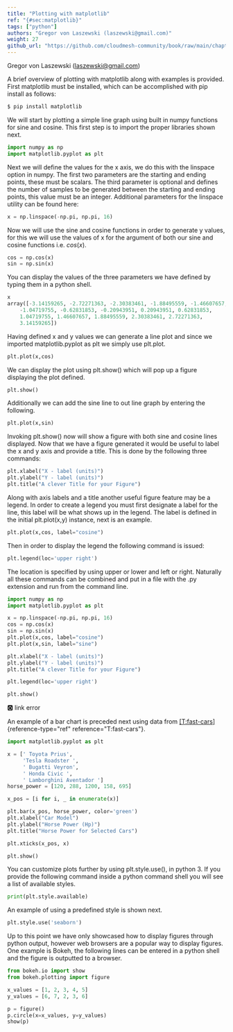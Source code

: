 ```yaml
---
title: "Plotting with matplotlib"
ref: "{#sec:matplotlib}"
tags: ["python"]
authors: "Gregor von Laszewski (laszewski@gmail.com)"
weight: 27
github_url: "https://github.com/cloudmesh-community/book/raw/main/chapters/prg/python/python-matplotlib.md"
---
```


Gregor von Laszewski (laszewski@gmail.com)



A brief overview of plotting with matplotlib along with examples is
provided. First matplotlib must be installed, which can be accomplished
with pip install as follows:

``` bash
$ pip install matplotlib
```

We will start by plotting a simple line graph using built in numpy
functions for sine and cosine. This first step is to import the proper
libraries shown next.

``` python
import numpy as np
import matplotlib.pyplot as plt
```

Next we will define the values for the x axis, we do this with the
linspace option in numpy. The first two parameters are the starting and
ending points, these must be scalars. The third parameter is optional and
defines the number of samples to be generated between the starting and
ending points, this value must be an integer. Additional parameters for
the linspace utility can be found here:

``` python
x = np.linspace(-np.pi, np.pi, 16)
```

Now we will use the sine and cosine functions in order to generate y
values, for this we will use the values of x for the argument of both
our sine and cosine functions i.e. $cos(x)$.

``` python
cos = np.cos(x)
sin = np.sin(x)
```

You can display the values of the three parameters we have defined by
typing them in a python shell.

``` python
x
array([-3.14159265, -2.72271363, -2.30383461, -1.88495559, -1.46607657,
    -1.04719755, -0.62831853, -0.20943951, 0.20943951, 0.62831853,
    1.04719755, 1.46607657, 1.88495559, 2.30383461, 2.72271363,
    3.14159265])
```

Having defined x and y values we can generate a line plot and since we
imported matplotlib.pyplot as plt we simply use plt.plot.

``` python
plt.plot(x,cos)
```

We can display the plot using plt.show() which will pop up a figure
displaying the plot defined.

``` python
plt.show()
```

Additionally we can add the sine line to out line graph by entering the
following.

``` python
plt.plot(x,sin)
```

Invoking plt.show() now will show a figure with both sine and cosine
lines displayed. Now that we have a figure generated it would be useful
to label the x and y axis and provide a title. This is done by the
following three commands:

``` python
plt.xlabel("X - label (units)")
plt.ylabel("Y - label (units)")
plt.title("A clever Title for your Figure")
```

Along with axis labels and a title another useful figure feature may be
a legend. In order to create a legend you must first designate a label
for the line, this label will be what shows up in the legend. The label
is defined in the initial plt.plot(x,y) instance, next is an example.

``` python
plt.plot(x,cos, label="cosine")
```

Then in order to display the legend the following command is issued:

``` python
plt.legend(loc='upper right')
```

The location is specified by using upper or lower and left or right.
Naturally all these commands can be combined and put in a file with the
.py extension and run from the command line.

``` python
import numpy as np
import matplotlib.pyplot as plt

x = np.linspace(-np.pi, np.pi, 16)
cos = np.cos(x)
sin = np.sin(x)
plt.plot(x,cos, label="cosine")
plt.plot(x,sin, label="sine")

plt.xlabel("X - label (units)")
plt.ylabel("Y - label (units)")
plt.title("A clever Title for your Figure")

plt.legend(loc='upper right')

plt.show()
```

:o2: link error

An example of a bar chart is preceded next using data from
[\[T:fast-cars\]](#T:fast-cars){reference-type="ref" reference="T:fast-cars"}.

``` python
import matplotlib.pyplot as plt

x = [' Toyota Prius',
     'Tesla Roadster ',
     ' Bugatti Veyron',
     ' Honda Civic ',
     ' Lamborghini Aventador ']
horse_power = [120, 288, 1200, 158, 695]

x_pos = [i for i, _ in enumerate(x)]

plt.bar(x_pos, horse_power, color='green')
plt.xlabel("Car Model")
plt.ylabel("Horse Power (Hp)")
plt.title("Horse Power for Selected Cars")

plt.xticks(x_pos, x)

plt.show()
```

You can customize plots further by using plt.style.use(), in python 3.
If you provide the following command inside a python command shell you
will see a list of available styles.

``` python
print(plt.style.available)
```

An example of using a predefined style is shown next.

``` python
plt.style.use('seaborn')
```

Up to this point we have only showcased how to display figures through
python output, however web browsers are a popular way to display
figures. One example is Bokeh, the following lines can be entered in a
python shell and the figure is outputted to a browser.

``` python
from bokeh.io import show
from bokeh.plotting import figure

x_values = [1, 2, 3, 4, 5]
y_values = [6, 7, 2, 3, 6]

p = figure()
p.circle(x=x_values, y=y_values)
show(p)
```